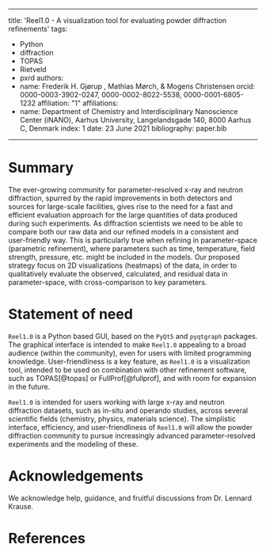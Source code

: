 
---
title: 'Reel1.0 - A visualization tool for evaluating powder diffraction refinements'
tags:
  - Python
  - diffraction
  - TOPAS
  - Rietveld
  - pxrd
authors:
  - name: Frederik H. Gjørup , Mathias Mørch, & Mogens Christensen
    orcid: 0000-0003-3902-0247, 0000-0002-8022-5538, 0000-0001-6805-1232
    affiliation: "1"
affiliations:
 - name: Department of Chemistry and Interdisciplinary Nanoscience Center (iNANO), Aarhus University, Langelandsgade 140, 8000 Aarhus C, Denmark
   index: 1
date: 23 June 2021
bibliography: paper.bib

---

# Summary
The ever-growing  community for parameter-resolved x-ray and neutron diffraction, spurred by the rapid improvements in both detectors and sources for large-scale facilities, gives rise to the need for a fast and efficient evaluation approach for the large quantities of data produced during such experiments. As diffraction scientists we need to be able to compare both our raw data and our refined models in a consistent and user-friendly way. This is particularly true when refining in parameter-space (parametric refinement), where parameters such as time, temperature, field strength, pressure, etc. might be included in the models. Our proposed strategy focus on 2D visualizations (heatmaps) of the data, in order to qualitatively evaluate the observed, calculated, and residual data in parameter-space, with cross-comparison to key parameters.  

# Statement of need

`Reel1.0` is a Python based GUI, based on the `PyQt5` and `pyqtgraph` packages. The graphical interface is intended to make `Reel1.0` appealing to a broad audience (within the community), even for users with limited programming knowledge. User-friendliness is a key feature, as `Reel1.0` is a visualization tool, intended to be used on combination with other refinement software, such as TOPAS[@topas] or FullProf[@fullprof], and with room for expansion in the future.

`Reel1.0` is intended for users working with large x-ray and neutron diffraction datasets, such as in-situ and operando studies, across several scientific fields (chemistry, physics, materials science). The simplistic interface, efficiency, and user-friendliness of `Reel1.0` will allow the powder diffraction community to pursue increasingly advanced parameter-resolved experiments and the modeling of these.

# Acknowledgements

We acknowledge help, guidance, and fruitful discussions from Dr. Lennard Krause.

# References
